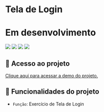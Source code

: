 
#  Tela de Login 
#  Em desenvolvimento

![](https://img.shields.io/github/license/leonardobehnck/advinhacao)
![](https://img.shields.io/github/stars/leonardobehnck/advinhacao)
![](https://img.shields.io/github/forks/leonardobehnck/advinhacao)
![](https://img.shields.io/github/issues/leonardobehnck/advinhacao)

## 📁 Acesso ao projeto

<a href="https://refined-github-html-preview.kidonng.workers.dev/leonardobehnck/tela-de-login/raw/main/index.html">Clique aqui para acessar a demo do projeto.</a>

## :hammer: Funcionalidades do projeto

- `Função`: Exercício de Tela de Login